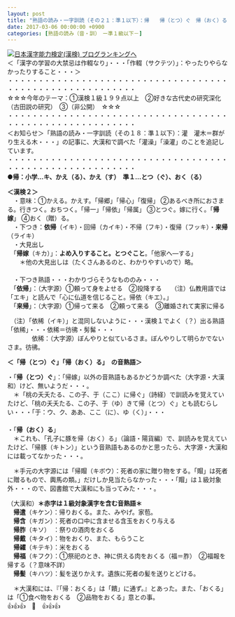 ```yaml
---
layout: post
title: "熟語の読み・一字訓読（その２１：準１以下）：帰　　帰（とつ）ぐ　帰（おく）る"
date: 2017-03-06 00:00:00 +0900
categories: [熟語の読み（音・訓）　ー準１級以下－]
---
```


[![](/syuusyuu9701/assets/images/熟語の読み・一字訓読（その２１：準１以下）：帰-帰（とつ）ぐ-帰（おく）る-br_c_3028_1.gif)](http://blog.with2.net/link.php?1659096:3028 "日本漢字能力検定(漢検) ブログランキングへ")[日本漢字能力検定(漢検) ブログランキングへ](http://blog.with2.net/link.php?1659096:3028)  
＜「漢字の学習の大禁忌は作輟なり」・・・「作輟（サクテツ）」：やったりやらなかったりすること・・・＞  
・・・・・・・・・・・・・・・・・・・・・・・・・・・・・・・・・・・・・・・・・・・・・・・・・・・・・・・・・  
☆☆☆今年のテーマ：①漢検１級１９９点以上　②好きな古代史の研究深化（古田説の研究）　③（非公開）　☆☆☆　　  
・・・・・・・・・・・・・・・・・・・・・・・・・・・・・・・・・・・・・・・・・・・・・・・・・・・・・・・・・  
＜お知らせ＞「熟語の読み・一字訓読（その１８：準１以下）：灌　灌木＝群がり生える木・・・」の記事に、大漢和で調べた「灌澡」「澡灌」のことを追記しています。  
・・・・・・・・・・・・・・・・・・・・・・・・・・・・・・・・・・・・・・・・・・・・・・・・・・・・・・・・・  
**●帰：小学…キ、かえ（る）、かえ（す）　準１…とつ（ぐ）、おく（る）**  
  
**＜漢検２＞**  
　・意味：①かえる。かえす。「帰郷」「帰心」「復帰」 ②あるべき所におさまる。行きつく。おちつく。「帰一」「帰依」「帰属」 ③とつぐ。嫁に行く。「**帰嫁**」 ④おく（贈）る。  
　・下つき：**依帰**（イキ）・回帰（カイキ）・不帰（フキ）・復帰（フッキ）・**来帰**（ライキ）  
　・大見出し  
　「**帰嫁**（キカ）」：**よめ入りすること。とつぐこと**。「他家へ―する」  
　　＊他の大見出しは（たくさんあるのと、わかりやすいので）略。  
　  
　・下つき熟語・・・わかりづらそうなもののみ・・・  
　「**依帰**」：（大字源）①頼って身をよせる　②投降する　　（注）仏教用語では「エキ」と読んで「心に仏道を信じること。帰依（キエ）。」  
　「**来帰**」：（大字源）①帰って来る　②頼って来る　③離婚されて実家に帰る　  
  
　（注）「依稀（イキ）」と混同しないように・・・漢検１でよく（？）出る熟語「依稀」・・・依稀＝彷彿・髣髴・・・  
　　　　依稀：（大字源）ぼんやりと似ているさま。ぼんやりして明らかでないさま。彷彿。　　  
  
**＜「帰（とつ）ぐ」「帰（おく）る」　の音熟語＞**  
  
・「**帰（とつ）ぐ**」：「帰嫁」以外の音熟語もあるかどうか調べた（大字源・大漢和）けど、無いようだ・・・。  
　＊「桃の夭夭たる、この子、于（ここ）に帰ぐ」（詩経）で訓読みを覚えていたけど、「桃の夭夭たる、この子、于（ゆ）きて帰（とつ）ぐ」とも読むらしい・・・「于：ウ、ク、ああ、ここ（に）、ゆ（く）」・・・  
　  
・「**帰（おく）る**」  
　＊これも、「孔子に豚を帰（おく）る」（論語・陽貨編）で、訓読みを覚えていたけど、「帰豚（キトン）」という音熟語もあるのかと思ったら、大字源・大漢和には載ってなかった・・・。  
  
　＊手元の大字源には「帰賵（キボウ）：死者の家に贈り物をする。「賵」は死者に贈るもので、輿馬の類。」だけしか見当たらなかった・・・「賵」は１級対象外・・・ので、図書館で大漢和にも当ってみた・・・。  
  
（大漢和）**＊赤字は１級対象漢字を含む音熟語＊**  
　**帰遣**（キケン）：帰りおくる。また、みやげ。家苞。  
　**帰含**（キガン）：死者の口中に含ませる含玉をおくり与える  
　**帰胙**（キソ）　：祭りの酒肉をおくる  
　**帰戴**（キタイ）：物をおくり、また、もらうこと  
　**帰糴**（キテキ）：米をおくる  
　**帰福**（キフク）：①祭祀のとき、神に供える肉をおくる（福＝胙）　②福報を帰する（？意味不詳）  
　**帰髪**（キハツ）：髪を送りかえす。遺族に死者の髪を送りとどける。  
  
　＊大漢和には、『「帰：おくる」は「饋」に通ず。』とあった。また、「おくる」は「①食べ物をおくる　②品物をおくる」意との事。  
👍👍👍　🐔　👍👍👍  